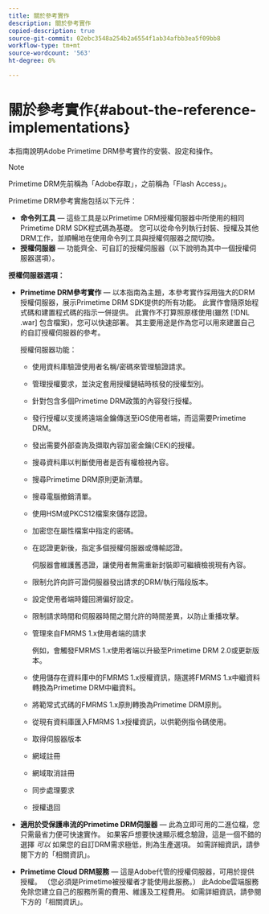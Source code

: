 ```yaml
---
title: 關於參考實作
description: 關於參考實作
copied-description: true
source-git-commit: 02ebc3548a254b2a6554f1ab34afbb3ea5f09bb8
workflow-type: tm+mt
source-wordcount: '563'
ht-degree: 0%

---
```


# 關於參考實作{#about-the-reference-implementations}

本指南說明Adobe Primetime DRM參考實作的安裝、設定和操作。

>[!NOTE]
>
>Primetime DRM先前稱為「Adobe存取」，之前稱為「Flash Access」。

Primetime DRM參考實施包括以下元件：

* **命令列工具**  — 這些工具是以Primetime DRM授權伺服器中所使用的相同Primetime DRM SDK程式碼為基礎。 您可以從命令列執行封裝、授權及其他DRM工作，並順暢地在使用命令列工具與授權伺服器之間切換。
* **授權伺服器**  — 功能齊全、可自訂的授權伺服器（以下說明為其中一個授權伺服器選項）。

**授權伺服器選項：**

* **Primetime DRM參考實作**  — 以本指南為主題，本參考實作採用強大的DRM授權伺服器，展示Primetime DRM SDK提供的所有功能。 此實作會隨原始程式碼和建置程式碼的指示一併提供。 此實作不打算照原樣使用(雖然 [!DNL .war] 包含檔案)，您可以快速部署。 其主要用途是作為您可以用來建置自己的自訂授權伺服器的參考。

  授權伺服器功能：

   * 使用資料庫驗證使用者名稱/密碼來管理驗證請求。
   * 管理授權要求，並決定套用授權鏈結時核發的授權型別。
   * 針對包含多個Primetime DRM政策的內容發行授權。
   * 發行授權以支援將遠端金鑰傳送至iOS使用者端，而這需要Primetime DRM。
   * 發出需要外部查詢及擷取內容加密金鑰(CEK)的授權。
   * 搜尋資料庫以判斷使用者是否有權檢視內容。
   * 搜尋Primetime DRM原則更新清單。
   * 搜尋電腦撤銷清單。
   * 使用HSM或PKCS12檔案來儲存認證。
   * 加密您在屬性檔案中指定的密碼。
   * 在認證更新後，指定多個授權伺服器或傳輸認證。

     伺服器會維護舊憑證，讓使用者無需重新封裝即可繼續檢視現有內容。
   * 限制允許向許可證伺服器發出請求的DRM/執行階段版本。
   * 設定使用者端時鐘回溯偏好設定。
   * 限制請求時間和伺服器時間之間允許的時間差異，以防止重播攻擊。
   * 管理來自FMRMS 1.x使用者端的請求

     例如，會觸發FMRMS 1.x使用者端以升級至Primetime DRM 2.0或更新版本。
   * 使用儲存在資料庫中的FMRMS 1.x授權資訊，隨選將FMRMS 1.x中繼資料轉換為Primetime DRM中繼資料。
   * 將範常式式碼的FMRMS 1.x原則轉換為Primetime DRM原則。
   * 從現有資料庫匯入FMRMS 1.x授權資訊，以供範例指令碼使用。
   * 取得伺服器版本
   * 網域註冊
   * 網域取消註冊
   * 同步處理要求
   * 授權退回

* **適用於受保護串流的Primetime DRM伺服器**  — 此為立即可用的二進位檔，您只需最省力便可快速實作。 如果客戶想要快速顯示概念驗證，這是一個不錯的選擇 *可以* 如果您的自訂DRM需求極低，則為生產選項。 如需詳細資訊，請參閱下方的「相關資訊」。

* **Primetime Cloud DRM服務**  — 這是Adobe代管的授權伺服器，可用於提供授權。 （您必須是Primetime被授權者才能使用此服務。） 此Adobe雲端服務免除您建立自己的服務所需的費用、維護及工程費用。 如需詳細資訊，請參閱下方的「相關資訊」。
